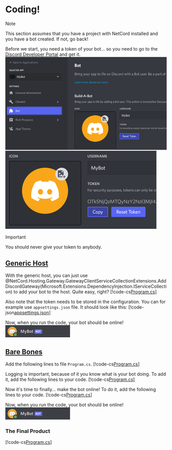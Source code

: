 # Coding!

> [!Note]
> This section assumes that you have a project with NetCord installed and you have a bot created. If not, go back!

Before we start, you need a token of your bot... so you need to go to the [Discord Developer Portal](https://discord.com/developers/applications) and get it.
![](../../images/coding_Token_1.png)
![](../../images/coding_Token_2.png)

> [!IMPORTANT]
> You should never give your token to anybody.

## [Generic Host](#tab/generic-host)

With the generic host, you can just use @NetCord.Hosting.Gateway.GatewayClientServiceCollectionExtensions.AddDiscordGateway(Microsoft.Extensions.DependencyInjection.IServiceCollection) to add your bot to the host. Quite easy, right?
[!code-cs[Program.cs](CodingHosting/Program.cs)]

Also note that the token needs to be stored in the configuration. You can for example use `appsettings.json` file. It should look like this:
[!code-json[appsettings.json](CodingHosting/appsettings.json)]

Now, when you run the code, your bot should be online!
![](../../images/coding_BotOnline.png)

## [Bare Bones](#tab/bare-bones)

Add the following lines to file `Program.cs`.
[!code-cs[Program.cs](Coding/Program.cs#L1-L4)]

Logging is important, because of it you know what is your bot doing. To add it, add the following lines to your code.
[!code-cs[Program.cs](Coding/Program.cs#L6-L10)]

Now it's time to finally... make the bot online! To do it, add the following lines to your code.
[!code-cs[Program.cs](Coding/Program.cs#L12-L13)]

Now, when you run the code, your bot should be online!
![](../../images/coding_BotOnline.png)

### The Final Product
[!code-cs[Program.cs](Coding/Program.cs)]
